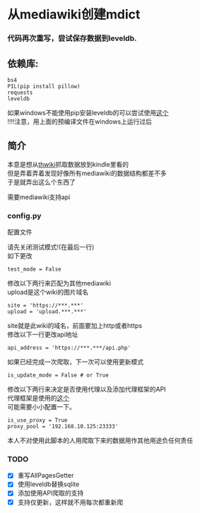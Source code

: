 # 从mediawiki创建mdict

### 代码再次重写，尝试保存数据到leveldb.

## 依赖库:
	
	bs4
	PIL(pip install pillow)
	requests
	leveldb

如果windows不能使用pip安装leveldb的可以尝试使用[这个](https://github.com/happynear/py-leveldb-windows/)\
!!!!注意，用上面的预编译文件在windows上运行过后


## 简介

本意是想从[thwiki](http://thwiki.cc)抓取数据放到kindle里看的\
但是弄着弄着发现好像所有mediawiki的数据结构都差不多\
于是就弄出这么个东西了

需要mediawiki支持api

### config.py

配置文件

请先关闭测试模式!(在最后一行)\
如下更改

    test_mode = False

修改以下两行来匹配为其他mediawiki\
upload是这个wiki的图片域名

	site = 'https://***.***'
    upload = 'upload.***.***'

site就是此wiki的域名，前面要加上http或者https\
修改以下一行更改api地址
    
    api_address = 'https://***.***/api.php'

如果已经完成一次爬取，下一次可以使用更新模式

    is_update_mode = False # or True

修改以下两行来决定是否使用代理以及添加代理框架的API\
代理框架是使用的[这个](https://github.com/jhao104/proxy_pool)\
可能需要小小配置一下。

    is_use_proxy = True
    proxy_pool = '192.168.10.125:23333'


本人不对使用此脚本的人用爬取下来的数据用作其他用途负任何责任

### TODO

- [x] 重写AllPagesGetter
- [x] 使用leveldb替换sqlite
- [x] 添加使用API爬取的支持
- [x] 支持仅更新，这样就不用每次都重新爬